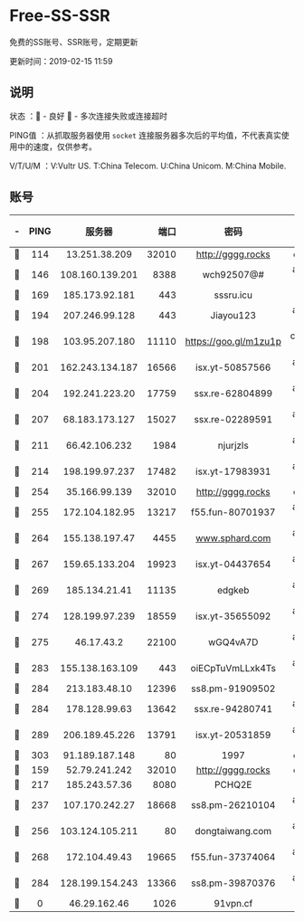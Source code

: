 # Free-SS-SSR

免费的SS账号、SSR账号，定期更新

更新时间：2019-02-15 11:59

## 说明

状态     ：🙂 - 良好 🙁 - 多次连接失败或连接超时

PING值   ：从抓取服务器使用 `socket` 连接服务器多次后的平均值，不代表真实使用中的速度，仅供参考。

V/T/U/M  ：V:Vultr US. T:China Telecom. U:China Unicom. M:China Mobile.

## 账号

|-|PING|服务器|端口|密码|加密方式|区域|V/T/U/M|
|:----:|:----:|:-----:|-----:|:----:|:----:|:----:|:----:|
|🙂|114|13.251.38.209|32010|http://gggg.rocks|chacha20|SG|10↑/10↑/10↑/9↑|
|🙂|146|108.160.139.201|8388|wch92507@#|aes-256-cfb|JP|8↑/10↑/10↑/10↑|
|🙂|169|185.173.92.181|443|sssru.icu|rc4-md5|RU|10↑/10↑/10↑/10↑|
|🙂|194|207.246.99.128|443|Jiayou123|aes-256-cfb|US|9↑/10↑/10↑/10↑|
|🙂|198|103.95.207.180|11110|https://goo.gl/m1zu1p|chacha20-ietf|US|9↑/10↑/9↑/9↑|
|🙂|201|162.243.134.187|16566|isx.yt-50857566|aes-256-cfb|US|10↑/10↑/10↑/10↑|
|🙂|204|192.241.223.20|17759|ssx.re-62804899|aes-256-cfb|US|10↑/10↑/10↑/10↑|
|🙂|207|68.183.173.127|15027|ssx.re-02289591|aes-256-cfb|US|10↑/10↑/10↑/10↑|
|🙂|211|66.42.106.232|1984|njurjzls|aes-256-cfb|US|10↑/10↑/10↑/10↑|
|🙂|214|198.199.97.237|17482|isx.yt-17983931|aes-256-cfb|US|10↑/10↑/10↑/10↑|
|🙂|254|35.166.99.139|32010|http://gggg.rocks|chacha20|US|8↑/7↑/7↑/7↑|
|🙂|255|172.104.182.95|13217|f55.fun-80701937|aes-256-cfb|SG|10↑/10↑/10↑/10↑|
|🙂|264|155.138.197.47|4455|www.sphard.com|aes-256-cfb|US|10↑/10↑/10↑/10↑|
|🙂|267|159.65.133.204|19923|isx.yt-04437654|aes-256-cfb|SG|10↑/10↑/10↑/10↑|
|🙂|269|185.134.21.41|11135|edgkeb|aes-256-cfb|GB|10↑/10↑/10↑/10↑|
|🙂|274|128.199.97.239|18559|isx.yt-35655092|aes-256-cfb|SG|10↑/10↑/10↑/10↑|
|🙂|275|46.17.43.2|22100|wGQ4vA7D|aes-256-gcm|RU|7↓/10↑/10↑/10↑|
|🙂|283|155.138.163.109|443|oiECpTuVmLLxk4Ts|aes-256-cfb|US|7↑/10↑/10↑/10↑|
|🙂|284|213.183.48.10|12396|ss8.pm-91909502|rc4-md5|RU|9↑/10↑/10↑/10↑|
|🙂|284|178.128.99.63|13642|ssx.re-94280741|aes-256-cfb|SG|10↑/10↑/10↑/10↑|
|🙂|289|206.189.45.226|13791|isx.yt-20531859|aes-256-cfb|SG|10↑/10↑/10↑/10↑|
|🙂|303|91.189.187.148|80|1997|chacha20|US|10↑/10↑/10↑/10↑|
|🙂|159|52.79.241.242|32010|http://gggg.rocks|chacha20|KR|10↑/9↑/9↑/9↑|
|🙂|217|185.243.57.36|8080|PCHQ2E|rc4-md5|US|10↑/9↑/10↑/9↑|
|🙂|237|107.170.242.27|18668|ss8.pm-26210104|aes-256-cfb|US|10↑/10↑/10↑/10↑|
|🙂|256|103.124.105.211|80|dongtaiwang.com|aes-256-cfb|US|10↑/10↑/10↑/10↑|
|🙂|268|172.104.49.43|19665|f55.fun-37374064|aes-256-cfb|SG|10↑/10↑/10↑/10↑|
|🙂|284|128.199.154.243|13366|ss8.pm-39870376|aes-256-cfb|SG|10↑/10↑/9↑/10↑|
|🙁|0|46.29.162.46|1026|91vpn.cf|rc4-md5|RU|7↑/8↑/9↑/10↑|
